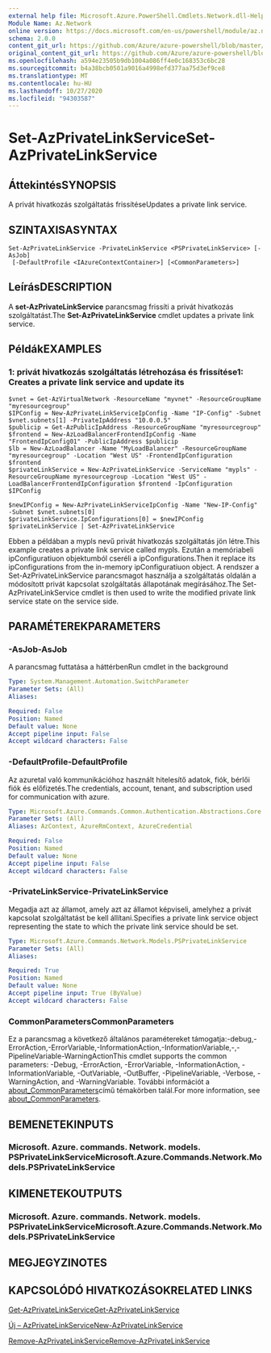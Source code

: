 ```yaml
---
external help file: Microsoft.Azure.PowerShell.Cmdlets.Network.dll-Help.xml
Module Name: Az.Network
online version: https://docs.microsoft.com/en-us/powershell/module/az.network/set-azprivatelinkservice
schema: 2.0.0
content_git_url: https://github.com/Azure/azure-powershell/blob/master/src/Network/Network/help/Set-AzPrivateLinkService.md
original_content_git_url: https://github.com/Azure/azure-powershell/blob/master/src/Network/Network/help/Set-AzPrivateLinkService.md
ms.openlocfilehash: a594e23505b9db1004a086ff4e0c168353c6bc28
ms.sourcegitcommit: b4a38bcb0501a9016a4998efd377aa75d3ef9ce8
ms.translationtype: MT
ms.contentlocale: hu-HU
ms.lasthandoff: 10/27/2020
ms.locfileid: "94303587"
---
```

# <span data-ttu-id="6139e-101">Set-AzPrivateLinkService</span><span class="sxs-lookup"><span data-stu-id="6139e-101">Set-AzPrivateLinkService</span></span>

## <span data-ttu-id="6139e-102">Áttekintés</span><span class="sxs-lookup"><span data-stu-id="6139e-102">SYNOPSIS</span></span>
<span data-ttu-id="6139e-103">A privát hivatkozás szolgáltatás frissítése</span><span class="sxs-lookup"><span data-stu-id="6139e-103">Updates a private link service.</span></span>

## <span data-ttu-id="6139e-104">SZINTAXISA</span><span class="sxs-lookup"><span data-stu-id="6139e-104">SYNTAX</span></span>

```
Set-AzPrivateLinkService -PrivateLinkService <PSPrivateLinkService> [-AsJob]
 [-DefaultProfile <IAzureContextContainer>] [<CommonParameters>]
```

## <span data-ttu-id="6139e-105">Leírás</span><span class="sxs-lookup"><span data-stu-id="6139e-105">DESCRIPTION</span></span>
<span data-ttu-id="6139e-106">A **set-AzPrivateLinkService** parancsmag frissíti a privát hivatkozás szolgáltatást.</span><span class="sxs-lookup"><span data-stu-id="6139e-106">The **Set-AzPrivateLinkService** cmdlet updates a private link service.</span></span>

## <span data-ttu-id="6139e-107">Példák</span><span class="sxs-lookup"><span data-stu-id="6139e-107">EXAMPLES</span></span>

### <span data-ttu-id="6139e-108">1: privát hivatkozás szolgáltatás létrehozása és frissítése</span><span class="sxs-lookup"><span data-stu-id="6139e-108">1: Creates a private link service and update its</span></span>
```
$vnet = Get-AzVirtualNetwork -ResourceName "myvnet" -ResourceGroupName "myresourcegroup"
$IPConfig = New-AzPrivateLinkServiceIpConfig -Name "IP-Config" -Subnet $vnet.subnets[1] -PrivateIpAddress "10.0.0.5"
$publicip = Get-AzPublicIpAddress -ResourceGroupName "myresourcegroup"
$frontend = New-AzLoadBalancerFrontendIpConfig -Name "FrontendIpConfig01" -PublicIpAddress $publicip
$lb = New-AzLoadBalancer -Name "MyLoadBalancer" -ResourceGroupName "myresourcegroup" -Location "West US" -FrontendIpConfiguration $frontend  
$privateLinkService = New-AzPrivateLinkService -ServiceName "mypls" -ResourceGroupName myresourcegroup -Location "West US" -LoadBalancerFrontendIpConfiguration $frontend -IpConfiguration $IPConfig

$newIPConfig = New-AzPrivateLinkServiceIpConfig -Name "New-IP-Config" -Subnet $vnet.subnets[0] 
$privateLinkService.IpConfigurations[0] = $newIPConfig
$privateLinkService | Set-AzPrivateLinkService
```

<span data-ttu-id="6139e-109">Ebben a példában a mypls nevű privát hivatkozás szolgáltatás jön létre.</span><span class="sxs-lookup"><span data-stu-id="6139e-109">This example creates a private link service called mypls.</span></span> <span data-ttu-id="6139e-110">Ezután a memóriabeli ipConfiguratiuon objektumból cseréli a ipConfigurations.</span><span class="sxs-lookup"><span data-stu-id="6139e-110">Then it replace its ipConfigurations from the in-memory ipConfiguratiuon object.</span></span> <span data-ttu-id="6139e-111">A rendszer a Set-AzPrivateLinkService parancsmagot használja a szolgáltatás oldalán a módosított privát kapcsolat szolgáltatás állapotának megírásához.</span><span class="sxs-lookup"><span data-stu-id="6139e-111">The Set-AzPrivateLinkService cmdlet is then used to write the modified private link service state on the service side.</span></span> 

## <span data-ttu-id="6139e-112">PARAMÉTEREK</span><span class="sxs-lookup"><span data-stu-id="6139e-112">PARAMETERS</span></span>

### <span data-ttu-id="6139e-113">-AsJob</span><span class="sxs-lookup"><span data-stu-id="6139e-113">-AsJob</span></span>
<span data-ttu-id="6139e-114">A parancsmag futtatása a háttérben</span><span class="sxs-lookup"><span data-stu-id="6139e-114">Run cmdlet in the background</span></span>

```yaml
Type: System.Management.Automation.SwitchParameter
Parameter Sets: (All)
Aliases:

Required: False
Position: Named
Default value: None
Accept pipeline input: False
Accept wildcard characters: False
```

### <span data-ttu-id="6139e-115">-DefaultProfile</span><span class="sxs-lookup"><span data-stu-id="6139e-115">-DefaultProfile</span></span>
<span data-ttu-id="6139e-116">Az azuretal való kommunikációhoz használt hitelesítő adatok, fiók, bérlői fiók és előfizetés.</span><span class="sxs-lookup"><span data-stu-id="6139e-116">The credentials, account, tenant, and subscription used for communication with azure.</span></span>

```yaml
Type: Microsoft.Azure.Commands.Common.Authentication.Abstractions.Core.IAzureContextContainer
Parameter Sets: (All)
Aliases: AzContext, AzureRmContext, AzureCredential

Required: False
Position: Named
Default value: None
Accept pipeline input: False
Accept wildcard characters: False
```

### <span data-ttu-id="6139e-117">-PrivateLinkService</span><span class="sxs-lookup"><span data-stu-id="6139e-117">-PrivateLinkService</span></span>
<span data-ttu-id="6139e-118">Megadja azt az államot, amely azt az államot képviseli, amelyhez a privát kapcsolat szolgáltatást be kell állítani.</span><span class="sxs-lookup"><span data-stu-id="6139e-118">Specifies a private link service object representing the state to which the private link service should be set.</span></span>

```yaml
Type: Microsoft.Azure.Commands.Network.Models.PSPrivateLinkService
Parameter Sets: (All)
Aliases:

Required: True
Position: Named
Default value: None
Accept pipeline input: True (ByValue)
Accept wildcard characters: False
```

### <span data-ttu-id="6139e-119">CommonParameters</span><span class="sxs-lookup"><span data-stu-id="6139e-119">CommonParameters</span></span>
<span data-ttu-id="6139e-120">Ez a parancsmag a következő általános paramétereket támogatja:-debug,-ErrorAction,-ErrorVariable,-InformationAction,-InformationVariable,-,-PipelineVariable-WarningAction</span><span class="sxs-lookup"><span data-stu-id="6139e-120">This cmdlet supports the common parameters: -Debug, -ErrorAction, -ErrorVariable, -InformationAction, -InformationVariable, -OutVariable, -OutBuffer, -PipelineVariable, -Verbose, -WarningAction, and -WarningVariable.</span></span> <span data-ttu-id="6139e-121">További információt a [about_CommonParameters](http://go.microsoft.com/fwlink/?LinkID=113216)című témakörben talál.</span><span class="sxs-lookup"><span data-stu-id="6139e-121">For more information, see [about_CommonParameters](http://go.microsoft.com/fwlink/?LinkID=113216).</span></span>

## <span data-ttu-id="6139e-122">BEMENETEK</span><span class="sxs-lookup"><span data-stu-id="6139e-122">INPUTS</span></span>

### <span data-ttu-id="6139e-123">Microsoft. Azure. commands. Network. models. PSPrivateLinkService</span><span class="sxs-lookup"><span data-stu-id="6139e-123">Microsoft.Azure.Commands.Network.Models.PSPrivateLinkService</span></span>

## <span data-ttu-id="6139e-124">KIMENETEK</span><span class="sxs-lookup"><span data-stu-id="6139e-124">OUTPUTS</span></span>

### <span data-ttu-id="6139e-125">Microsoft. Azure. commands. Network. models. PSPrivateLinkService</span><span class="sxs-lookup"><span data-stu-id="6139e-125">Microsoft.Azure.Commands.Network.Models.PSPrivateLinkService</span></span>

## <span data-ttu-id="6139e-126">MEGJEGYZI</span><span class="sxs-lookup"><span data-stu-id="6139e-126">NOTES</span></span>

## <span data-ttu-id="6139e-127">KAPCSOLÓDÓ HIVATKOZÁSOK</span><span class="sxs-lookup"><span data-stu-id="6139e-127">RELATED LINKS</span></span>

[<span data-ttu-id="6139e-128">Get-AzPrivateLinkService</span><span class="sxs-lookup"><span data-stu-id="6139e-128">Get-AzPrivateLinkService</span></span>](./Get-AzPrivateLinkService.md)

[<span data-ttu-id="6139e-129">Új – AzPrivateLinkService</span><span class="sxs-lookup"><span data-stu-id="6139e-129">New-AzPrivateLinkService</span></span>](./New-AzPrivateLinkService.md)

[<span data-ttu-id="6139e-130">Remove-AzPrivateLinkService</span><span class="sxs-lookup"><span data-stu-id="6139e-130">Remove-AzPrivateLinkService</span></span>](./Remove-AzPrivateLinkService.md)


